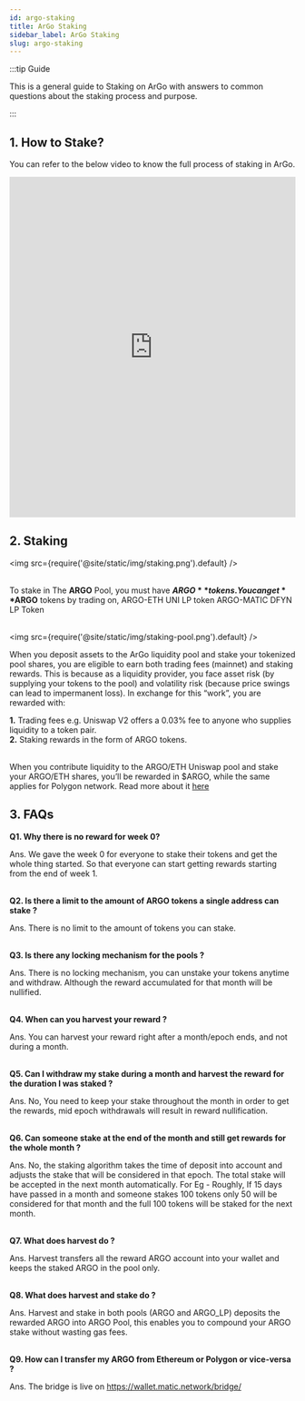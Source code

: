 ```yaml
---
id: argo-staking
title: ArGo Staking
sidebar_label: ArGo Staking
slug: argo-staking
---
```


:::tip Guide

This is a general guide to Staking on ArGo with answers to common questions about the staking process and purpose.

:::

## 1. How to Stake?

You can refer to the below video to know the full process of staking in ArGo.

<iframe src="https://player.vimeo.com/video/580791972" width="100%" height="600" frameborder="0" allow="autoplay; fullscreen; picture-in-picture" allowfullscreen></iframe>

## 2. Staking

<img src={require('@site/static/img/staking.png').default} /> <br/><br/>

To stake in The **ARGO** Pool, you must have **$ARGO** tokens. You can get **$ARGO** tokens by trading on, ARGO-ETH UNI LP token ARGO-MATIC DFYN LP Token <br/><br/>

<img src={require('@site/static/img/staking-pool.png').default} />

When you deposit assets to the ArGo liquidity pool and stake your tokenized pool shares, you are eligible to earn both trading fees (mainnet) and staking rewards. This is because as a liquidity provider, you face asset risk (by supplying your tokens to the pool) and volatility risk (because price swings can lead to impermanent loss). In exchange for this “work”, you are rewarded with:

<b>1.</b> Trading fees e.g. Uniswap V2 offers a 0.03% fee to anyone who supplies liquidity to a token pair. <br/>
<b>2.</b> Staking rewards in the form of ARGO tokens. <br/><br/>

When you contribute liquidity to the ARGO/ETH Uniswap pool and stake your ARGO/ETH shares, you’ll be rewarded in $ARGO, while the same applies for Polygon network.
Read more about it [here](https://argoapp.medium.com/argo-digest-15-e5c847a4d7dc)

## 3. FAQs

<b>Q1. Why there is no reward for week 0?</b><br/>

Ans. We gave the week 0 for everyone to stake their tokens and get the whole thing started. So that everyone can start getting rewards starting from the end of week 1.<br/><br/>

<b>Q2. Is there a limit to the amount of ARGO tokens a single address can stake ?</b><br/>

Ans. There is no limit to the amount of tokens you can stake. <br/><br/>

<b>Q3. Is there any locking mechanism for the pools ?</b><br/>

Ans. There is no locking mechanism, you can unstake your tokens anytime and withdraw. Although the reward accumulated for that month will be nullified. <br/><br/>

<b>Q4. When can you harvest your reward ?</b><br/>

Ans. You can harvest your reward right after a month/epoch ends, and not during a month. <br/><br/>

<b>Q5. Can I withdraw my stake during a month and harvest the reward for the duration I was staked ?</b><br/>

Ans. No, You need to keep your stake throughout the month in order to get the rewards, mid epoch withdrawals will result in reward nullification. <br/><br/>

<b>Q6. Can someone stake at the end of the month and still get rewards for the whole month ?</b><br/>

Ans. No, the staking algorithm takes the time of deposit into account and adjusts the stake that will be considered in that epoch. The total stake will be accepted in the next month automatically.
For Eg - Roughly, If 15 days have passed in a month and someone stakes 100 tokens only 50 will be considered for that month and the full 100 tokens will be staked for the next month. <br/><br/>

<b>Q7. What does harvest do ?</b><br/>

Ans. Harvest transfers all the reward ARGO account into your wallet and keeps the staked ARGO in the pool only. <br/><br/>

<b>Q8. What does harvest and stake do ?</b><br/>

Ans. Harvest and stake in both pools (ARGO and ARGO_LP) deposits the rewarded ARGO into ARGO Pool, this enables you to compound your ARGO stake without wasting gas fees. <br/><br/>

<b>Q9. How can I transfer my ARGO from Ethereum or Polygon or vice-versa ?</b><br/>

Ans. The bridge is live on https://wallet.matic.network/bridge/ <br/><br/>
